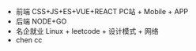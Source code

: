 - 前端
  CSS+JS+ES+VUE+REACT PC站 + Mobile + APP
- 后端
  NODE+GO
- 名企就业
  Linux + leetcode + 设计模式 + 网络
- chen cc
